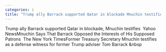 ```yaml
---
categories: i
title: "Trump ally Barrack supported Qatar in blockade Mnuchin testifies  Yahoo News"
---
```

Trump ally Barrack supported Qatar in blockade, Mnuchin testifies&nbsp;&nbsp;Yahoo NewsMnuchin Says That Barrack Opposed the Interests of His Supposed Patrons&nbsp;&nbsp;The New York TimesFormer Treasury Secretary Mnuchin testifies as a defense witness for former Trump adviser Tom Barrack&nbsp;&nbsp